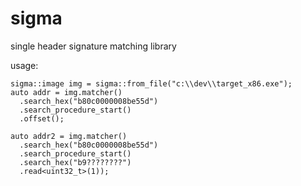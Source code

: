# sigma
single header signature matching library

usage:
```
sigma::image img = sigma::from_file("c:\\dev\\target_x86.exe");
auto addr = img.matcher()
  .search_hex("b80c0000008be55d")
  .search_procedure_start()
  .offset();

auto addr2 = img.matcher()
  .search_hex("b80c0000008be55d")
  .search_procedure_start()
  .search_hex("b9????????")
  .read<uint32_t>(1));
```
